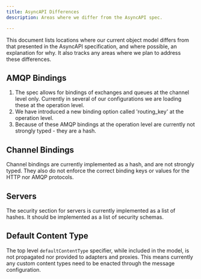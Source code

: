 ```yaml
---
title: AsyncAPI Differences
description: Areas where we differ from the AsyncAPI spec.

---
```


This document lists locations where our current object model differs from that presented in the AsyncAPI specification, and where possible, an explanation for why.  It also tracks any areas where we plan to address these differences.

## AMQP Bindings

1. The spec allows for bindings of exchanges and queues at the channel level only.  Currently in several of our configurations we are loading these at the operation level.
2. We have introduced a new binding option called 'routing_key' at the operation level.
3. Because of these AMQP bindings at the operation level are currently not strongly typed - they are a hash.

## Channel Bindings

Channel bindings are currently implemented as a hash, and are not strongly typed.  They also do not enforce the correct binding keys or values for the HTTP nor AMQP protocols.

## Servers

The security section for servers is currently implemented as a list of hashes.  It should be implemented as a list of security schemas.

## Default Content Type

The top level `defaultContentType` specifier, while included in the model, is not propagated nor provided to adapters and proxies.  This means currently any custom content types need to be enacted through the message configuration.